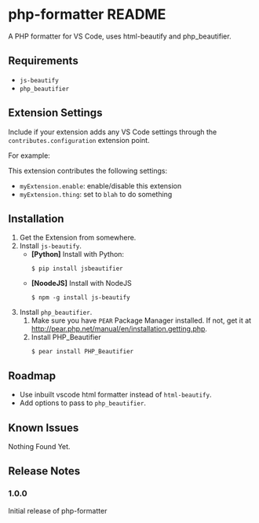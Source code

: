# php-formatter README

A PHP formatter for VS Code, uses html-beautify and php_beautifier. 

## Requirements

* `js-beautify`
* `php_beautifier` 

## Extension Settings

Include if your extension adds any VS Code settings through the `contributes.configuration` extension point.

For example:

This extension contributes the following settings:

* `myExtension.enable`: enable/disable this extension
* `myExtension.thing`: set to `blah` to do something

## Installation
1. Get the Extension from somewhere.
2. Install `js-beautify`.
	* **[Python]** Install with Python:
		```
		$ pip install jsbeautifier
		```   
	* **[NoodeJS]** Install with NodeJS
		```
		$ npm -g install js-beautify
		```
3. Install `php_beautifier`.
	1. Make sure you have `PEAR` Package Manager installed. If not, get it at http://pear.php.net/manual/en/installation.getting.php.
	2. Install PHP_Beautifier
		```
		$ pear install PHP_Beautifier
		```
		
## Roadmap
*	Use inbuilt vscode html formatter instead of `html-beautify`.
*	Add options to pass to `php_beautifier`. 

## Known Issues

Nothing Found Yet.  

## Release Notes

### 1.0.0

Initial release of php-formatter
